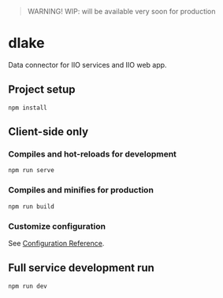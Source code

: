 > WARNING!
> WIP: will be available very soon for production

# dlake

Data connector for IIO services and IIO web app.

## Project setup
```
npm install
```

## Client-side only

### Compiles and hot-reloads for development
```
npm run serve
```

### Compiles and minifies for production
```
npm run build
```

### Customize configuration
See [Configuration Reference](https://cli.vuejs.org/config/).

## Full service development run
```
npm run dev
```
